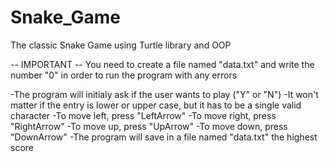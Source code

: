 # Snake_Game
The classic Snake Game using Turtle library and OOP

-- IMPORTANT --
You need to create a file named "data.txt" and write the number "0" in order to run the program with any errors

-The program will initialy ask if the user wants to play ("Y" or "N")
-It won't matter if the entry is lower or upper case, but it has to be a single valid character
-To move left, press "LeftArrow"
-To move right, press "RightArrow"
-To move up, press "UpArrow"
-To move down, press "DownArrow"
-The program will save in a file named "data.txt" the highest score
